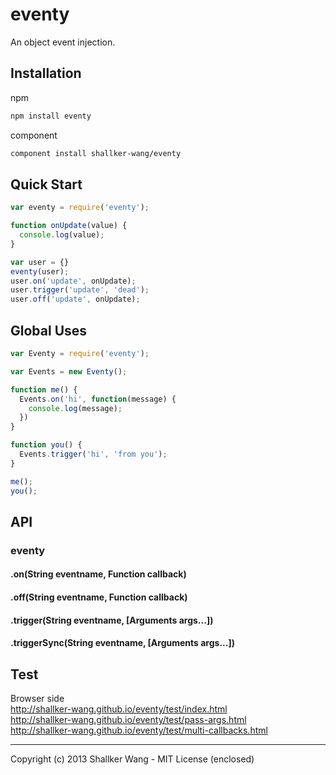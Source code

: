 eventy
==========

An object event injection.


## Installation
npm
```bash
npm install eventy
```

component
```bash
component install shallker-wang/eventy
```

## Quick Start
```javascript
var eventy = require('eventy');

function onUpdate(value) {
  console.log(value);
}

var user = {}
eventy(user);
user.on('update', onUpdate);
user.trigger('update', 'dead');
user.off('update', onUpdate);
```


## Global Uses
```javascript
var Eventy = require('eventy');

var Events = new Eventy();

function me() {
  Events.on('hi', function(message) {
    console.log(message);
  })  
}

function you() {
  Events.trigger('hi', 'from you');
}

me();
you();
```

## API
### eventy
#### .on(String eventname, Function callback)
#### .off(String eventname, Function callback)
#### .trigger(String eventname, [Arguments args...])
#### .triggerSync(String eventname, [Arguments args...])

## Test
Browser side   
http://shallker-wang.github.io/eventy/test/index.html   
http://shallker-wang.github.io/eventy/test/pass-args.html   
http://shallker-wang.github.io/eventy/test/multi-callbacks.html   


---

Copyright (c) 2013 Shallker Wang - MIT License (enclosed)

